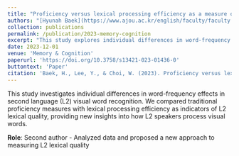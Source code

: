 ```yaml
---
title: "Proficiency versus lexical processing efficiency as a measure of L2 lexical quality: Individual differences in word-frequency effects in L2 visual word recognition"
authors: "[Hyunah Baek](https://www.ajou.ac.kr/english/faculty/faculty.do?mode=view&empl_no=$cms$EwBmGYEYRag&mngt_no=$cms$EwBmGYEYRag&uniCd=h&deptCd=$cms$CIZQDAzGYKxgTPIA&cate=2), [**Yunjeong Lee**](julyjlee.github.io), [Wonil Choi](https://cogsci.gist.ac.kr/)"
collection: publications
permalink: /publication/2023-memory-cognition
excerpt: "This study explores individual differences in word-frequency effects in second language (L2) visual word recognition, comparing proficiency measures with lexical processing efficiency as indicators of L2 lexical quality."
date: 2023-12-01
venue: 'Memory & Cognition'
paperurl: 'https://doi.org/10.3758/s13421-023-01436-0'
buttontext: 'Paper'
citation: 'Baek, H., Lee, Y., & Choi, W. (2023). Proficiency versus lexical processing efficiency as a measure of L2 lexical quality: Individual differences in word-frequency effects in L2 visual word recognition. Memory & Cognition, 51, 1858-1869.'
---
```


This study investigates individual differences in word-frequency effects in second language (L2) visual word recognition. We compared traditional proficiency measures with lexical processing efficiency as indicators of L2 lexical quality, providing new insights into how L2 speakers process visual words.

**Role**: Second author - Analyzed data and proposed a new approach to measuring L2 lexical quality
